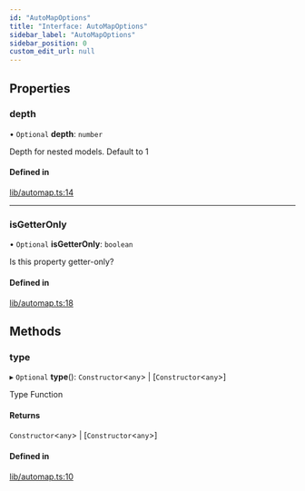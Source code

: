 ```yaml
---
id: "AutoMapOptions"
title: "Interface: AutoMapOptions"
sidebar_label: "AutoMapOptions"
sidebar_position: 0
custom_edit_url: null
---
```


## Properties

### depth

• `Optional` **depth**: `number`

Depth for nested models. Default to 1

#### Defined in

[lib/automap.ts:14](https://github.com/nartc/mapper/blob/33978de9/packages/classes/src/lib/automap.ts#L14)

___

### isGetterOnly

• `Optional` **isGetterOnly**: `boolean`

Is this property getter-only?

#### Defined in

[lib/automap.ts:18](https://github.com/nartc/mapper/blob/33978de9/packages/classes/src/lib/automap.ts#L18)

## Methods

### type

▸ `Optional` **type**(): `Constructor`<`any`\> \| [`Constructor`<`any`\>]

Type Function

#### Returns

`Constructor`<`any`\> \| [`Constructor`<`any`\>]

#### Defined in

[lib/automap.ts:10](https://github.com/nartc/mapper/blob/33978de9/packages/classes/src/lib/automap.ts#L10)
